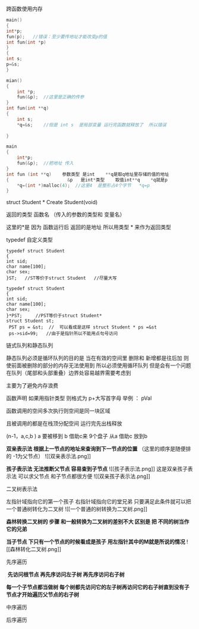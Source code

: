 跨函数使用内存

```C
main()
{
int*p;
fun(p);   //错误：至少要传地址才能改变p的值 
int fun(int *p)
}
{
int s;
p=&s;     
}

mian()
{
    int *p;
    fun(&p);  //这里是正确的传参
}
int fun(int **q)
{
    int s;
    *q=&s;    //但是 int s  是局部变量 运行完函数就释放了  所以错误
   
}

main
{
    int*p;
    fun(&p);  //把地址 传入
}
int fun (int **q)    参数类型 是int    **q是取q地址里存储的值的地址   
{                      &p   是int*类型    取值int**q    *q就是p
    *q=(int *)malloc(4);  //这里4  是整形占4个字节   *q=p
}
```

struct Student * Create Student(void)

返回的类型          函数名         （传入的参数的类型和 变量名）

这里的*是 因为  函数运行后 返回的是地址  所以用类型 *   来作为返回类型



typedef   自定义类型

```
typedef struct Student 
{
int sid;
char name[100];
char sex;
}ST;   //ST等价于struct Student   //尽量大写

typedef struct Student 
{
int sid;
char name[100];
char sex;
}*PST;     //PST等价于struct Student*  
struct Student st;
 PST ps = &st;  //  可以看成是这样 struct Student * ps =&st 
 ps->sid=99;   //由于是指针所以不能用点句号访问  
```

 

链式队列和静态队列

静态队列必须是循环队列的目的是  当在有效的空间里  删除和 新增都是往后加  则使前面被删除的部分的内存无法使用到 所以必须使用循环队列 但是会有一个问题 在队列（尾部和头部重叠）边界处容易越界需要考虑到

 主要为了避免内存浪费

函数声明  如果用指针类型  则格式为 p+大写首字母       举例 ：   pVal



函数调用的空间多次执行则空间是同一块区域 

  且被调用的都是在栈顶分配空间 运行完先出栈释放

(n-1，a,c,b )    a  要被移到 b   借助c来    9个盘子 从a 借助c 放到b

 **双亲表示法  根据上一节点的地址来查询到下一节点的位置** （这里的顺序是随便排的 -1为父节点）
![[双亲表示法.png]]


**孩子表示法 无法推断父节点 容易查到子节点**
![[孩子表示法.png]]
这是双亲孩子表示法 可以求父节点 和子节点都很方便
![[双亲孩子表示法.png]]

二叉树表示法

左指针域指向它的第一个孩子 右指针域指向它的堂兄弟  只要满足此条件就可以把一个普通树转化为二叉树
![[一个普通的树转换为二叉树.png]]


**森林转换二叉树的 步骤 和一般转换为二叉树的差别不大   区别是 把 不同的树当作它的兄弟**

**当子节点 下只有一个节点的时候看成是孩子 用左指针其中的M就是所说的情况** 
![[森林转化二叉树.png]]


先序遍历

​	**先访问根节点	再先序访问左子树 再先序访问右子树** 

**每一个子节点都当做树 每个树都先访问它的左子树再访问它的右子树直到没有子节点才开始遍历父节点的右子树**

中序遍历

后序遍历

